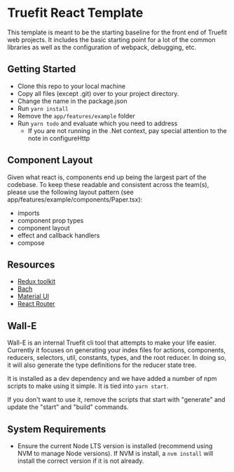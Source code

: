 # Truefit React Template

This template is meant to be the starting baseline for the front end of Truefit web projects. It includes the basic starting point for a lot of the common libraries as well as the configuration of webpack, debugging, etc.

## Getting Started

- Clone this repo to your local machine
- Copy all files (except .git) over to your project directory.
- Change the name in the package.json
- Run `yarn install`
- Remove the `app/features/example` folder
- Run `yarn todo` and evaluate which you need to address
  - If you are not running in the .Net context, pay special attention to the note in configureHttp

## Component Layout

Given what react is, components end up being the largest part of the codebase. To keep these readable and consistent across the team(s), please use the following layout pattern (see app/features/example/components/Paper.tsx):

- imports
- component prop types
- component layout
- effect and callback handlers
- compose

## Resources

- [Redux toolkit](https://redux-toolkit.js.org/usage/usage-guide)
- [Bach](https://bach.truefit.io)
- [Material UI](https://material-ui.com/)
- [React Router](https://reacttraining.com/react-router/)

## Wall-E

Wall-E is an internal Truefit cli tool that attempts to make your life easier. Currently it focuses on generating your index files for actions, components, reducers, selectors, util, constants, types, and the root reducer. In doing so, it will also generate the type definitions for the reducer state tree.

It is installed as a dev dependency and we have added a number of npm scripts to make using it simple. It is tied into `yarn start`.

If you don't want to use it, remove the scripts that start with "generate" and update the "start" and "build" commands.

## System Requirements

- Ensure the current Node LTS version is installed (recommend using NVM to manage Node versions). If NVM is install, a `nvm install` will install the correct version if it is not already.
